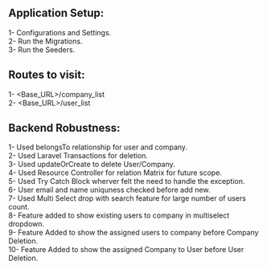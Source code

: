 ## Application Setup:
1- Configurations and Settings.<br>
2- Run the Migrations.<br>
3- Run the Seeders.<br>



## Routes to visit:
1- <Base_URL>/company_list <br>
2- <Base_URL>/user_list <br>





## Backend Robustness:
1- Used belongsTo relationship for user and company.<br>
2- Used Laravel Transactions for deletion.<br>
3- Used updateOrCreate to delete User/Company.<br>
4- Used Resource Controller for relation Matrix for future scope. <br>
5- Used Try Catch Block wherver felt the need to handle the exception. <br>
6- User email and name uniquness checked before add new. <br>
7- Used Multi Select drop with search feature for large number of users count. <br>
8- Feature added to show existing users to company in multiselect dropdown. <br>
9- Feature Added to show the assigned users to company before Company Deletion. <br>
10- Feature Added to show the assigned Company to User before User Deletion. <br>
